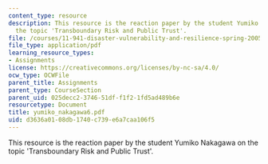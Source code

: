 ```yaml
---
content_type: resource
description: This resource is the reaction paper by the student Yumiko Nakagawa on
  the topic 'Transboundary Risk and Public Trust'.
file: /courses/11-941-disaster-vulnerability-and-resilience-spring-2005/d3636a0108db1740c739e6a7caa106f5_yumiko_nakagawa6.pdf
file_type: application/pdf
learning_resource_types:
- Assignments
license: https://creativecommons.org/licenses/by-nc-sa/4.0/
ocw_type: OCWFile
parent_title: Assignments
parent_type: CourseSection
parent_uid: 025decc2-3746-51df-f1f2-1fd5ad489b6e
resourcetype: Document
title: yumiko_nakagawa6.pdf
uid: d3636a01-08db-1740-c739-e6a7caa106f5
---
```

This resource is the reaction paper by the student Yumiko Nakagawa on the topic 'Transboundary Risk and Public Trust'.